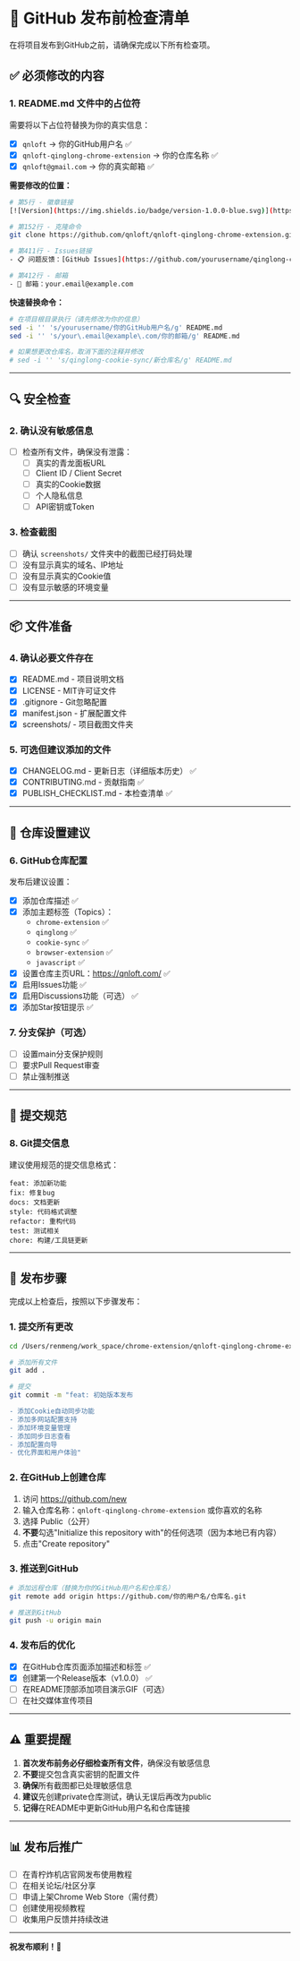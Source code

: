 # 🚀 GitHub 发布前检查清单

在将项目发布到GitHub之前，请确保完成以下所有检查项。

## ✅ 必须修改的内容

### 1. README.md 文件中的占位符

需要将以下占位符替换为你的真实信息：

- [x] `qnloft` → 你的GitHub用户名 ✅
- [x] `qnloft-qinglong-chrome-extension` → 你的仓库名称 ✅
- [x] `qnloft@gmail.com` → 你的真实邮箱 ✅

**需要修改的位置：**

```bash
# 第5行 - 徽章链接
[![Version](https://img.shields.io/badge/version-1.0.0-blue.svg)](https://github.com/yourusername/qinglong-cookie-sync)

# 第152行 - 克隆命令
git clone https://github.com/qnloft/qnloft-qinglong-chrome-extension.git

# 第411行 - Issues链接
- 📋 问题反馈：[GitHub Issues](https://github.com/yourusername/qinglong-cookie-sync/issues)

# 第412行 - 邮箱
- 📧 邮箱：your.email@example.com
```

**快速替换命令：**

```bash
# 在项目根目录执行（请先修改为你的信息）
sed -i '' 's/yourusername/你的GitHub用户名/g' README.md
sed -i '' 's/your\.email@example\.com/你的邮箱/g' README.md

# 如果想更改仓库名，取消下面的注释并修改
# sed -i '' 's/qinglong-cookie-sync/新仓库名/g' README.md
```

---

## 🔍 安全检查

### 2. 确认没有敏感信息

- [ ] 检查所有文件，确保没有泄露：
  - [ ] 真实的青龙面板URL
  - [ ] Client ID / Client Secret
  - [ ] 真实的Cookie数据
  - [ ] 个人隐私信息
  - [ ] API密钥或Token

### 3. 检查截图

- [ ] 确认 `screenshots/` 文件夹中的截图已经打码处理
- [ ] 没有显示真实的域名、IP地址
- [ ] 没有显示真实的Cookie值
- [ ] 没有显示敏感的环境变量

---

## 📦 文件准备

### 4. 确认必要文件存在

- [x] README.md - 项目说明文档
- [x] LICENSE - MIT许可证文件
- [x] .gitignore - Git忽略配置
- [x] manifest.json - 扩展配置文件
- [x] screenshots/ - 项目截图文件夹

### 5. 可选但建议添加的文件

- [x] CHANGELOG.md - 更新日志（详细版本历史） ✅
- [x] CONTRIBUTING.md - 贡献指南 ✅
- [x] PUBLISH_CHECKLIST.md - 本检查清单 ✅

---

## 🎯 仓库设置建议

### 6. GitHub仓库配置

发布后建议设置：

- [x] 添加仓库描述 ✅
- [x] 添加主题标签（Topics）：
  - `chrome-extension` ✅
  - `qinglong` ✅
  - `cookie-sync` ✅
  - `browser-extension` ✅
  - `javascript` ✅
- [x] 设置仓库主页URL：https://qnloft.com/ ✅
- [x] 启用Issues功能 ✅
- [x] 启用Discussions功能（可选） ✅
- [x] 添加Star按钮提示 ✅

### 7. 分支保护（可选）

- [ ] 设置main分支保护规则
- [ ] 要求Pull Request审查
- [ ] 禁止强制推送

---

## 📝 提交规范

### 8. Git提交信息

建议使用规范的提交信息格式：

```
feat: 添加新功能
fix: 修复bug
docs: 文档更新
style: 代码格式调整
refactor: 重构代码
test: 测试相关
chore: 构建/工具链更新
```

---

## 🚀 发布步骤

完成以上检查后，按照以下步骤发布：

### 1. 提交所有更改

```bash
cd /Users/renmeng/work_space/chrome-extension/qnloft-qinglong-chrome-extension

# 添加所有文件
git add .

# 提交
git commit -m "feat: 初始版本发布

- 添加Cookie自动同步功能
- 添加多网站配置支持
- 添加环境变量管理
- 添加同步日志查看
- 添加配置向导
- 优化界面和用户体验"
```

### 2. 在GitHub上创建仓库

1. 访问 https://github.com/new
2. 输入仓库名称：`qnloft-qinglong-chrome-extension` 或你喜欢的名称
3. 选择 Public（公开）
4. **不要**勾选"Initialize this repository with"的任何选项（因为本地已有内容）
5. 点击"Create repository"

### 3. 推送到GitHub

```bash
# 添加远程仓库（替换为你的GitHub用户名和仓库名）
git remote add origin https://github.com/你的用户名/仓库名.git

# 推送到GitHub
git push -u origin main
```

### 4. 发布后的优化

- [x] 在GitHub仓库页面添加描述和标签 ✅
- [x] 创建第一个Release版本（v1.0.0） ✅
- [ ] 在README顶部添加项目演示GIF（可选）
- [ ] 在社交媒体宣传项目

---

## ⚠️ 重要提醒

1. **首次发布前务必仔细检查所有文件**，确保没有敏感信息
2. **不要**提交包含真实密钥的配置文件
3. **确保**所有截图都已处理敏感信息
4. **建议**先创建private仓库测试，确认无误后再改为public
5. **记得**在README中更新GitHub用户名和仓库链接

---

## 📊 发布后推广

- [ ] 在青柠炸机店官网发布使用教程
- [ ] 在相关论坛/社区分享
- [ ] 申请上架Chrome Web Store（需付费）
- [ ] 创建使用视频教程
- [ ] 收集用户反馈并持续改进

---

**祝发布顺利！🎉**

